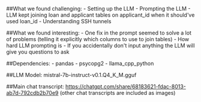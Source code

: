 ##What we found challenging:
    - Setting up the LLM
    - Prompting the LLM
    - LLM kept joining loan and applicant tables on applicant_id when it should've used loan_id
    - Understanding SSH tunnels

##What we found interesting:
    - One fix in the prompt seemed to solve a lot of problems (telling it explicitly which columns to use to join tables)
    - How hard LLM prompting is
    - If you accidentally don't input anything the LLM will give you questions to ask


##Dependencies:
    - pandas
    - psycopg2
    - llama_cpp_python

##LLM Model: mistral-7b-instruct-v0.1.Q4_K_M.gguf

##Main chat transcript:
    https://chatgpt.com/share/68183621-fdac-8013-ab7d-792cdb2b70e9
    (other chat transcripts are included as images)

